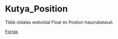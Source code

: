 # Kutya_Position

Több oldalas weboldal Float és Postion használatával.

[Forrás](https://www.zooplus.hu/magazin/kutya-magazin/kutyafajtak/kozepes-testu-kutyak?M%C3%A9ret=K%C3%B6zepes)
